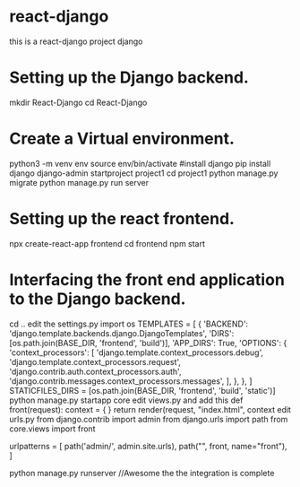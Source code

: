 # react-django
this is  a react-django project django
# Setting up the Django backend. 
mkdir React-Django
cd React-Django
# Create a Virtual environment. 
python3 -m venv env
source env/bin/activate
#install django
pip install django
django-admin startproject project1
cd project1
python manage.py migrate
python manage.py run server
# Setting up the react frontend. 
npx create-react-app frontend
cd frontend
npm start
# Interfacing the front end application to the Django backend. 
cd ..
edit the settings.py
import os
TEMPLATES = [
    {
        'BACKEND': 'django.template.backends.django.DjangoTemplates',
        'DIRS': [os.path.join(BASE_DIR, 'frontend', 'build')],
        'APP_DIRS': True,
        'OPTIONS': {
            'context_processors': [
                'django.template.context_processors.debug',
                'django.template.context_processors.request',
                'django.contrib.auth.context_processors.auth',
                'django.contrib.messages.context_processors.messages',
            ],
        },
    },
]
STATICFILES_DIRS = [os.path.join(BASE_DIR, 'frontend', 'build', 'static')]
python manage.py startapp core
edit views.py and add this
def front(request):
    context = { }
    return render(request, "index.html", context
 edit urls.py
 from django.contrib import admin
from django.urls import path
from core.views import front

urlpatterns = [
    path('admin/', admin.site.urls),
    path("", front, name="front"),
]

python manage.py runserver 
//Awesome the the integration is complete
